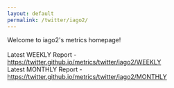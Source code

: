 ```yaml
---
layout: default
permalink: /twitter/iago2/
---
```

Welcome to iago2's metrics homepage!
<br><br>
Latest WEEKLY Report - <a href="https://twitter.github.io/metrics/twitter/iago2/WEEKLY">https://twitter.github.io/metrics/twitter/iago2/WEEKLY</a>
<br>
Latest MONTHLY Report - <a href="https://twitter.github.io/metrics/twitter/iago2/MONTHLY">https://twitter.github.io/metrics/twitter/iago2/MONTHLY</a>
<br>
